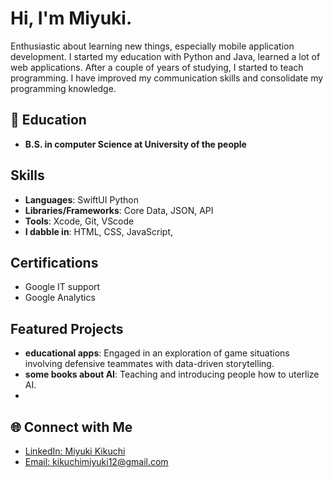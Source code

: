 
# Hi, I'm Miyuki.

Enthusiastic about learning new things, especially mobile application development. I started my education with Python and Java, learned a lot of web applications. After a couple of years of studying, I started to teach programming. I have improved my communication skills and consolidate my programming knowledge.

## 📘 Education

- **B.S. in computer Science at University of the people**

##  Skills

- **Languages**: SwiftUI Python
- **Libraries/Frameworks**: Core Data, JSON, API
- **Tools**: Xcode, Git, VScode
- **I dabble in**: HTML, CSS, JavaScript,  

## Certifications

- Google IT support
- Google Analytics
  

## Featured Projects

- **educational apps**: Engaged in an exploration of game situations involving defensive teammates with data-driven storytelling.
- **some books about AI**: Teaching and introducing people how to uterlize AI.
-

## 🌐 Connect with Me

- [LinkedIn: Miyuki Kikuchi](https://www.linkedin.com/in/zack-adams-1a04a21b7/)
- [Email: kikuchimiyuki12@gmail.com](mailto:kikuchimiyuki12@gmail.com)

